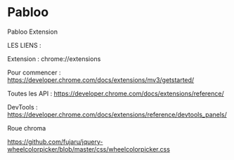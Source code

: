 # Pabloo
Pabloo Extension

LES LIENS :

Extension :            chrome://extensions


Pour commencer : https://developer.chrome.com/docs/extensions/mv3/getstarted/



Toutes les API :    https://developer.chrome.com/docs/extensions/reference/


DevTools :            https://developer.chrome.com/docs/extensions/reference/devtools_panels/

Roue chroma

https://github.com/fujaru/jquery-wheelcolorpicker/blob/master/css/wheelcolorpicker.css


